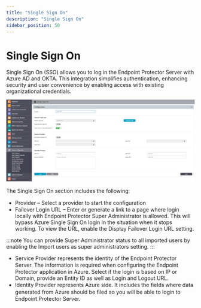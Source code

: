 ```yaml
---
title: "Single Sign On"
description: "Single Sign On"
sidebar_position: 50
---
```


# Single Sign On

Single Sign On (SSO) allows you to log in the Endpoint Protector Server with Azure AD and OKTA. This
integration simplifies authentication, enhancing security and user convenience by enabling access
with existing organizational credentials.

![Allows you to log in the Endpoint Protector Server with Azure AD and OKTA](singlesignonpage.webp)

The Single Sign On section includes the following:

- Provider – Select a provider to start the conﬁguration
- Failover Login URL – Enter or generate a link to a page where login locally with Endpoint
  Protector Super Administrator is allowed. This will bypass Azure Single Sign On login in the
  situation when it stops working. To view the URL, enable the Display Failover Login URL setting.

:::note
You can provide Super Administrator status to all imported users by enabling the Import
users as super administrators setting.
:::


- Service Provider represents the identity of the Endpoint Protector Server. The information is
  required when conﬁguring the Endpoint Protector application in Azure. Select if the login is based
  on IP or Domain, provide an Entity ID as well as Login and Logout URL.
- Identity Provider represents Azure side. It includes the ﬁelds where data generated from Azure
  should be ﬁled so you will be able to login to Endpoint Protector Server.
